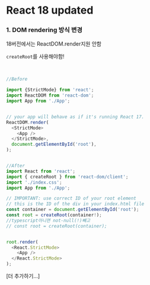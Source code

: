 # React 18 updated

### 1. DOM rendering 방식 변경

18버전에서는 ReactDOM.render지원 안함

`createRoot`를 사용해야함!

<br>

```javascript
//Before

import {StrictMode} from 'react';
import ReactDOM from 'react-dom';
import App from './App';


// your app will behave as if it's running React 17.
ReactDOM.render(
  <StrictMode>
    <App />
  </StrictMode>,
  document.getElementById('root'),
);


//After
import React from 'react';
import { createRoot } from 'react-dom/client';
import './index.css';
import App from './App';

// IMPORTANT: use correct ID of your root element
// this is the ID of the div in your index.html file
const container = document.getElementById('root');
const root = createRoot(container!);
//typescript아니면 not-null(!)빼고
// const root = createRoot(container);


root.render(
  <React.StrictMode>
    <App />
  </React.StrictMode>
);

```

[더 추가하기...]
